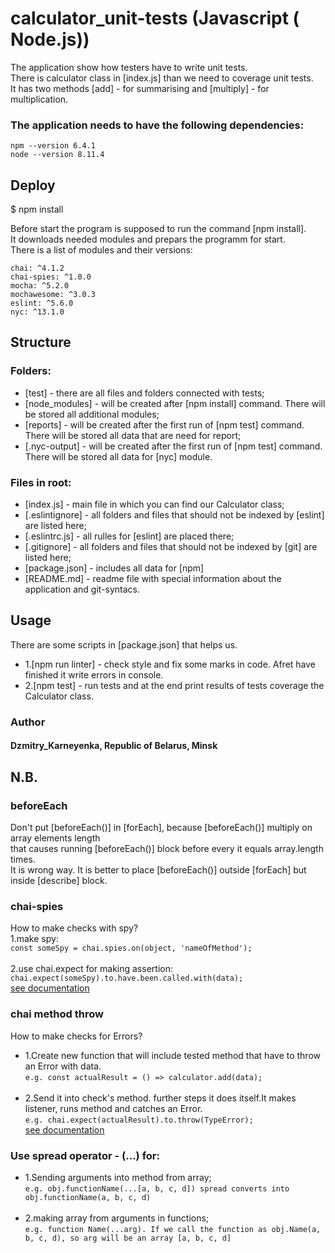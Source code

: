 # calculator_unit-tests (Javascript ( Node.js))

The application show how testers have to write unit tests.<br>
There is calculator class in [index.js] than we need to coverage unit tests.<br>
It has two methods [add] - for summarising and [multiply] - for multiplication.<br>

### The application needs to have the following dependencies:

    npm --version 6.4.1
    node --version 8.11.4

## Deploy
$ npm install

Before start the program is supposed to run the command [npm install].<br>
It downloads needed modules and prepars the programm for start.<br>
There is a list of modules and their versions:

    chai: ^4.1.2
    chai-spies: ^1.0.0
    mocha: ^5.2.0
    mochawesome: ^3.0.3
    eslint: ^5.6.0
    nyc: ^13.1.0

## Structure 
### Folders:

- [test] - there are all files and folders connected with tests;
- [node_modules] - will be created after [npm install] command. There will be stored all additional modules;
- [reports] - will be created after the first run of [npm test] command. There will be stored all data that are need for report;
- [.nyc-output] - will be created after the first run of [npm test] command. There will be stored all data for [nyc] module.

### Files in root:

- [index.js] - main file in which you can find our Calculator class;
- [.eslintignore] - all folders and files that should not be indexed by [eslint] are listed here;
- [.eslintrc.js] - all rulles for [eslint] are placed there;
- [.gitignore] -  all folders and files that should not be indexed by [git] are listed here;
- [package.json] - includes all data for [npm]
- [README.md] - readme file with special information about the application and git-syntacs. 

## Usage

There are some scripts in [package.json] that helps us.<br>

* 1.[npm run linter] - check style and fix some marks in code. Afret have finished it write errors in console.
* 2.[npm test] - run tests and at the end print results of tests coverage the Calculator class.

### Author
#### Dzmitry_Karneyenka, Republic of Belarus, Minsk

## N.B.
### beforeEach
Don't put [beforeEach()] in [forEach], because [beforeEach()] multiply on array elements length<br>
that causes running [beforeEach()] block before every it equals array.length times.<br>
It is wrong way. It is better to place [beforeEach()] outside [forEach] but inside [describe] block.

### chai-spies
How to make checks with spy?<br>
 1.make spy: <br>
`const someSpy = chai.spies.on(object, 'nameOfMethod');`<br><br>
 2.use chai.expect for making assertion:<br>
`chai.expect(someSpy).to.have.been.called.with(data);`<br>
[see documentation](http://www.chaijs.com/plugins/chai-spies/)<br>

### chai method throw
How to make checks for Errors?<br>
- 1.Create new function that will include tested method that have to throw an Error with data.<br>
`e.g. const actualResult = () => calculator.add(data);`<br><br>
- 2.Send it into check's method. further steps it does itself.It makes listener, runs method and catches an Error.<br>
`e.g. chai.expect(actualResult).to.throw(TypeError);`<br>
[see documentation](https://www.chaijs.com/api/bdd/#method_throw)<br>

### Use spread operator - (...) for:
- 1.Sending arguments into method from array;<br>
`e.g. obj.functionName(...[a, b, c, d]) spread converts into obj.functionName(a, b, c, d) `<br><br>
- 2.making array from arguments in functions;<br>
`e.g. function Name(...arg). If we call the function as obj.Name(a, b, c, d), so arg will be an array [a, b, c, d]`<br>

